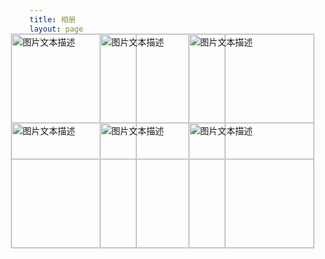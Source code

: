 ```yaml
---
title: 相册
layout: page
---
```


<style>
div.img img {
    margin: -30px;
    padding: 0px;
    border: 1px solid #ccc;
    float: left;
    width: 200px;
    height: 200px;
}

div.img img:hover {
    border: 1px solid #777;
    width: 760px;
    height: 650px;
    position: absolute;
    top: 10%;
    left: 10%;
}
</style>

<div class="img">

 <img src="/images/IMG_0800.JPG" alt="图片文本描述" width="300" height="200">

 <img src="/images/IMG_1301.JPG" alt="图片文本描述" width="300" height="200">

 <img src="/images/IMG_1426.JPG" alt="图片文本描述" width="300" height="200">

 <img src="/images/IMG_1491.JPG" alt="图片文本描述" width="300" height="200">

 <img src="/images/IMG_1494.JPG" alt="图片文本描述" width="300" height="200">

 <img src="/images/IMG_1497.JPG" alt="图片文本描述" width="300" height="200">
</div>

<div style="clear: left;"></div>